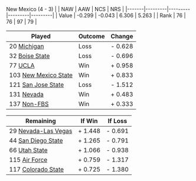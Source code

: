 New Mexico (4 - 3)
|       |   NAW   |   AAW   |   NCS   |   NRS   |
|-------|---------|---------|---------|---------|
| Value |  -0.299 |  -0.043 |   6.306 |   5.263 |
| Rank  |      76 |      76 |      97 |      79 |

| Played                    | Outcome    |  Change  |
|---------------------------|------------|----------|
|  20 [Michigan              ](Michigan.md)| Loss       | -  0.628 |
|  32 [Boise State           ](BoiseState.md)| Loss       | -  0.696 |
|  77 [UCLA                  ](UCLA.md)| Win        | +  0.958 |
| 103 [New Mexico State      ](NewMexicoState.md)| Win        | +  0.833 |
| 121 [San Jose State        ](SanJoseState.md)| Loss       | -  1.512 |
| 131 [Nevada                ](Nevada.md)| Win        | +  0.483 |
| 137 [Non-FBS               ](NonFBS.md)| Win        | +  0.333 |

| Remaining                 |  If Win  |  If Loss |
|---------------------------|----------|----------|
|  29 [Nevada-Las Vegas      ](NevadaLasVegas.md)| +  1.448 | -  0.691 |
|  44 [San Diego State       ](SanDiegoState.md)| +  1.265 | -  0.791 |
|  66 [Utah State            ](UtahState.md)| +  1.066 | -  0.938 |
| 115 [Air Force             ](AirForce.md)| +  0.759 | -  1.317 |
| 117 [Colorado State        ](ColoradoState.md)| +  0.725 | -  1.380 |

